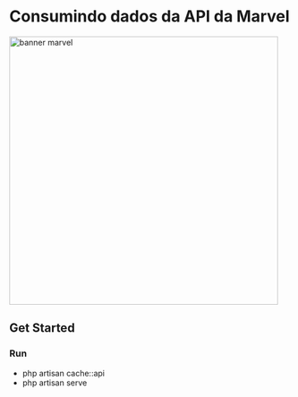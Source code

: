 # Consumindo dados da API da Marvel #

<img width="480" alt="banner marvel" src="https://github.com/GustavoAlex10/marvel-api/tree/master/public/jpg/marvel-banner.jpeg">

## Get Started ##
### Run ### 
* php artisan cache::api
* php artisan serve